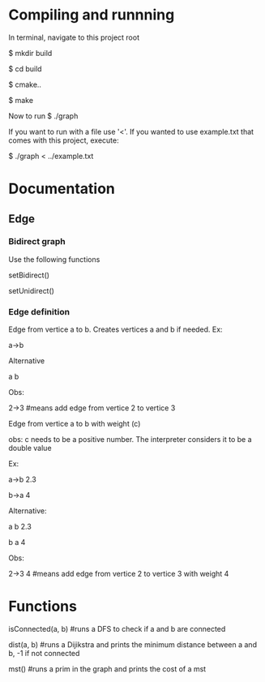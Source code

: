 # Compiling and runnning

In terminal, navigate to this project root

$ mkdir build

$ cd build

$ cmake..

$ make

Now to run
$ ./graph

If you want to run with a file use '<'. If you wanted to use example.txt that comes with this project, execute:

$ ./graph < ../example.txt

# Documentation

## Edge

### Bidirect graph

Use the following functions

setBidirect()

setUnidirect()

### Edge definition

Edge from vertice a to b. Creates vertices a and b if needed. Ex:

a->b 

Alternative

a b 

Obs:

2->3 #means add edge from vertice 2 to vertice 3


Edge from vertice a to b with weight (c)

obs: c needs to be a positive number. The interpreter considers it to be a double value

Ex:

a->b 2.3

b->a 4

Alternative:

a b 2.3

b a 4

Obs:

2->3 4 #means add edge from vertice 2 to vertice 3 with weight 4

# Functions

isConnected(a, b) #runs a DFS to check if a and b are connected

dist(a, b) #runs a Dijikstra and prints the minimum distance between a and b, -1 if not connected

mst() #runs a prim in the graph and prints the cost of a mst
